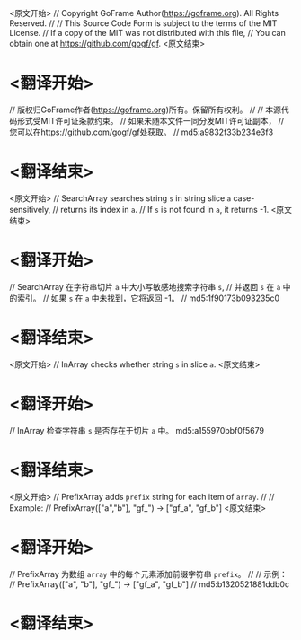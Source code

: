 
<原文开始>
// Copyright GoFrame Author(https://goframe.org). All Rights Reserved.
//
// This Source Code Form is subject to the terms of the MIT License.
// If a copy of the MIT was not distributed with this file,
// You can obtain one at https://github.com/gogf/gf.
<原文结束>

# <翻译开始>
// 版权归GoFrame作者(https://goframe.org)所有。保留所有权利。
//
// 本源代码形式受MIT许可证条款约束。
// 如果未随本文件一同分发MIT许可证副本，
// 您可以在https://github.com/gogf/gf处获取。
// md5:a9832f33b234e3f3
# <翻译结束>


<原文开始>
// SearchArray searches string `s` in string slice `a` case-sensitively,
// returns its index in `a`.
// If `s` is not found in `a`, it returns -1.
<原文结束>

# <翻译开始>
// SearchArray 在字符串切片 `a` 中大小写敏感地搜索字符串 `s`,
// 并返回 `s` 在 `a` 中的索引。
// 如果 `s` 在 `a` 中未找到，它将返回 -1。
// md5:1f90173b093235c0
# <翻译结束>


<原文开始>
// InArray checks whether string `s` in slice `a`.
<原文结束>

# <翻译开始>
// InArray 检查字符串 `s` 是否存在于切片 `a` 中。 md5:a155970bbf0f5679
# <翻译结束>


<原文开始>
// PrefixArray adds `prefix` string for each item of `array`.
//
// Example:
// PrefixArray(["a","b"], "gf_") -> ["gf_a", "gf_b"]
<原文结束>

# <翻译开始>
// PrefixArray 为数组 `array` 中的每个元素添加前缀字符串 `prefix`。
//
// 示例：
// PrefixArray(["a", "b"], "gf_") -> ["gf_a", "gf_b"]
// md5:b1320521881ddb0c
# <翻译结束>

